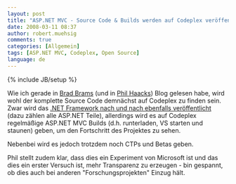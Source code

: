 ```yaml
---
layout: post
title: "ASP.NET MVC - Source Code & Builds werden auf Codeplex veröffentlicht"
date: 2008-03-11 08:37
author: robert.muehsig
comments: true
categories: [Allgemein]
tags: [ASP.NET MVC, Codeplex, Open Source]
language: de
---
```

{% include JB/setup %}
<p>Wie ich gerade in <a href="http://blogs.msdn.com/brada/archive/2008/03/10/asp-net-mvc-in-codeplex-and-extensible-unit-testing.aspx">Brad Brams</a> (und in <a href="http://haacked.com/archive/2008/03/10/thoughts-on-asp.net-mvc-preview-2-and-beyond.aspx">Phil Haacks</a>) Blog gelesen habe, wird wohl der komplette Source Code demnächst auf Codeplex zu finden sein. Zwar wird das <a href="http://weblogs.asp.net/scottgu/archive/2008/01/16/net-framework-library-source-code-now-available.aspx">.NET Framework nach und nach ebenfalls veröffentlicht</a> (dazu zählen alle ASP.NET Teile), allerdings wird es auf Codeplex regelmäßige ASP.NET MVC Builds (d.h. runterladen, VS starten und staunen) geben, um den Fortschritt des Projektes zu sehen.</p> <p>Nebenbei wird es jedoch trotzdem noch CTPs und Betas geben.</p> <p>Phil stellt zudem klar, dass dies ein Experiment von Microsoft ist und das dies ein erster Versuch ist, mehr Transparenz zu erzeugen - bin gespannt, ob dies auch bei anderen "Forschungsprojekten" Einzug hält.</p>
